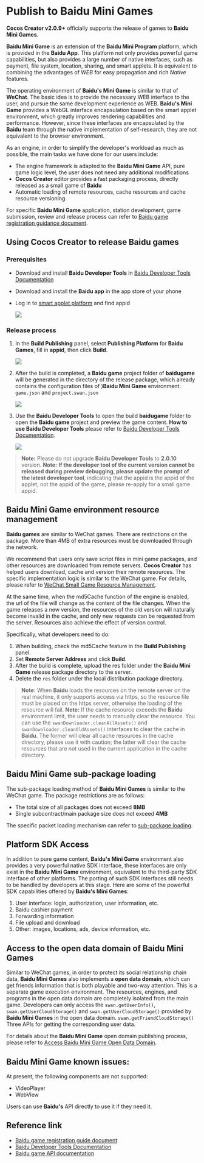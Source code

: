 # Publish to Baidu Mini Games

__Cocos Creator v2.0.9+__ officially supports the release of games to __Baidu Mini Games__.

__Baidu Mini Game__ is an extension of the __Baidu Mini Program__ platform, which is provided in the __Baidu App__. This platform not only provides powerful game capabilities, but also provides a large number of native interfaces, such as payment, file system, location, sharing, and smart applets. It is equivalent to combining the advantages of *WEB* for easy propagation and rich *Native* features.

The operating environment of __Baidu's Mini Game__ is similar to that of __WeChat__. The basic idea is to provide the necessary WEB interface to the user, and pursue the same development experience as WEB. __Baidu's Mini Game__ provides a WebGL interface encapsulation based on the smart applet environment, which greatly improves rendering capabilities and performance. However, since these interfaces are encapsulated by the __Baidu__ team through the native implementation of self-research, they are not equivalent to the browser environment.

As an engine, in order to simplify the developer's workload as much as possible, the main tasks we have done for our users include:

- The engine framework is adapted to the __Baidu Mini Game__ API, pure game logic level, the user does not need any additional modifications
- __Cocos Creator__ editor provides a fast packaging process, directly released as a small game of __Baidu__
- Automatic loading of remote resources, cache resources and cache resource versioning

For specific __Baidu Mini Game__ application, station development, game submission, review and release process can refer to [Baidu game registration guidance document](https://smartprogram.baidu.com/docs/game/).

## Using __Cocos Creator__ to release Baidu games

### Prerequisites

- Download and install __Baidu Developer Tools__ in [Baidu Developer Tools Documentation](https://smartprogram.baidu.com/docs/game/tutorials/howto/dev/)
- Download and install the __Baidu app__ in the app store of your phone
- Log in to [smart applet platform](https://smartprogram.baidu.com/developer/index.html) and find appid

    ![](./publish-baidugame/appid.png)

### Release process

1. In the **Build Publishing** panel, select **Publishing Platform** for **Baidu Games**, fill in **appid**, then click **Build**.

    ![](./publish-baidugame/build.png)

2. After the build is completed, a __Baidu game__ project folder of **baidugame** will be generated in the directory of the release package, which already contains the configuration files of )__Baidu Mini Game__ environment: `game.json` and `project.swan.json`

    ![](./publish-baidugame/package.png)

3. Use the **Baidu Developer Tools** to open the build **baidugame** folder to open the __Baidu game__ project and preview the game content. **How ​​to use Baidu Developer Tools** please refer to [Baidu Developer Tools Documentation](https://smartprogram.baidu.com/docs/game/tutorials/howto/dev/).

    ![](./publish-baidugame/preview.png)

  > __Note:__ Please do not upgrade **Baidu Developer Tools** to **2.0.10** version.
  > __Note:__ **If the developer tool of the current version cannot be released during preview debugging, please update the prompt of the latest developer tool**, indicating that the appid is the appid of the applet, not the appid of the game, please re-apply for a small game appid.

## Baidu Mini Game environment resource management

__Baidu games__ are similar to WeChat games. There are restrictions on the package. More than 4MB of extra resources must be downloaded through the network.

We recommend that users only save script files in mini game packages, and other resources are downloaded from remote servers. __Cocos Creator__ has helped users download, cache and version their remote resources. The specific implementation logic is similar to the WeChat game. For details, please refer to [WeChat Small Game Resource Management](./publish-wechatgame.md#小游戏环境的资源管理).

At the same time, when the md5Cache function of the engine is enabled, the url of the file will change as the content of the file changes. When the game releases a new version, the resources of the old version will naturally become invalid in the cache, and only new requests can be requested from the server. Resources also achieve the effect of version control.

Specifically, what developers need to do:

1. When building, check the md5Cache feature in the **Build Publishing** panel.
2. Set **Remote Server Address** and click **Build**.
3. After the build is complete, upload the res folder under the __Baidu Mini Game__ release package directory to the server.
4. Delete the `res` folder under the local distribution package directory.

  > __Note:__ When __Baidu__ loads the resources on the remote server on the real machine, it only supports access via https, so the resource file must be placed on the https server, otherwise the loading of the resource will fail.
  > __Note:__ If the cache resource exceeds the __Baidu__ environment limit, the user needs to manually clear the resource. You can use the `swanDownloader.cleanAllAssets()` and `swanDownloader.cleanOldAssets()` interfaces to clear the cache in __Baidu__. The former will clear all cache resources in the cache directory, please use it with caution; the latter will clear the cache resources that are not used in the current application in the cache directory.

## Baidu Mini Game sub-package loading

The sub-package loading method of __Baidu Mini Games__ is similar to the WeChat game. The package restrictions are as follows:

 - The total size of all packages does not exceed **8MB**
 - Single subcontract/main package size does not exceed **4MB**

The specific packet loading mechanism can refer to [sub-package loading](../scripting/subpackage.md).

## Platform SDK Access

In addition to pure game content, __Baidu's Mini Game__ environment also provides a very powerful native SDK interface, these interfaces are only exist in the __Baidu Mini Game__ environment, equivalent to the third-party SDK interface of other platforms. The porting of such SDK interfaces still needs to be handled by developers at this stage. Here are some of the powerful SDK capabilities offered by __Baidu's Mini Games__:

1. User interface: login, authorization, user information, etc.
2. Baidu cashier payment
3. Forwarding information
4. File upload and download
5. Other: images, locations, ads, device information, etc.

## Access to the open data domain of __Baidu Mini Games__

Similar to WeChat games, in order to protect its social relationship chain data, __Baidu Mini Games__ also implements a **open data domain**, which can get friends information that is both playable and two-way attention. This is a separate game execution environment. The resources, engines, and programs in the open data domain are completely isolated from the main game. Developers can only access the `swan.getUserInfo()`, `swan.getUserCloudStorage()` and `swan.getUserCloudStorage()` provided by __Baidu Mini Games__ in the open data domain. `swan.getFriendCloudStorage()` Three APIs for getting the corresponding user data.

For details about the __Baidu Mini Game__ open domain publishing process, please refer to [Access Baidu Mini Game Open Data Domain](../publish/publish-baidugame-sub-domain.md).

## Baidu Mini Game known issues:

At present, the following components are not supported:

- VideoPlayer
- WebView

Users can use __Baidu's__ API directly to use it if they need it.

## Reference link

- [Baidu game registration guide document](https://smartprogram.baidu.com/docs/game/)
- [Baidu Developer Tools Documentation](https://smartprogram.baidu.com/docs/game/tutorials/howto/dev/)
- [Baidu game API documentation](https://smartprogram.baidu.com/docs/game/api/openApi/authorize/)